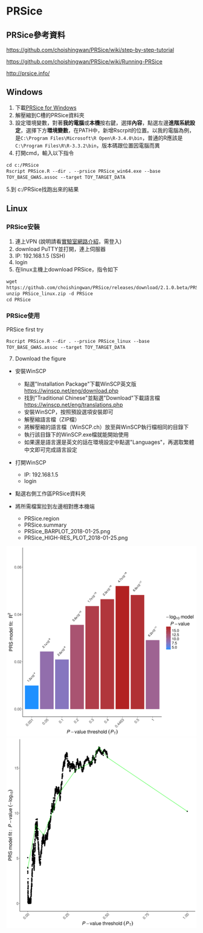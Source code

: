 # PRSice

## PRSice參考資料
https://github.com/choishingwan/PRSice/wiki/step-by-step-tutorial

https://github.com/choishingwan/PRSice/wiki/Running-PRSice

http://prsice.info/

## Windows

1. 下載[PRSice for Windows](https://github.com/choishingwan/PRSice/releases/download/2.1.0.beta/PRSice_win64.zip)
2. 解壓縮到C槽的PRSice資料夾
3. 設定環境變數，對著**我的電腦**或**本機**按右鍵，選擇**內容**，點選左邊**進階系統設定**，選擇下方**環境變數**，在PATH中，新增Rscrpit的位置。以我的電腦為例，是`C:\Program Files\Microsoft\R Open\R-3.4.0\bin`，普通的R應該是`C:\Program Files\R\R-3.3.2\bin`，版本碼跟位置因電腦而異
4. 打開cmd，輸入以下指令
```
cd c:/PRSice
Rscript PRSice.R --dir . --prsice PRSice_win64.exe --base TOY_BASE_GWAS.assoc --target TOY_TARGET_DATA
```
5.到 c:/PRSice找跑出來的結果

## Linux

### PRSice安裝
1. 連上VPN (說明請看[實驗室網路介紹](https://github.com/DHLab-CGU/Resources-Private/blob/master/Network.md)，需登入)
2. download PuTTY並打開，連上伺服器
3. IP: 192.168.1.5 (SSH)
4. login
5. 在linux主機上download PRSice，指令如下

```
wget https://github.com/choishingwan/PRSice/releases/download/2.1.0.beta/PRSice_linux.zip
unzip PRSice_linux.zip -d PRSice
cd PRSice
```
### PRSice使用
PRSice first try

```
Rscript PRSice.R --dir . --prsice PRSice_linux --base TOY_BASE_GWAS.assoc --target TOY_TARGET_DATA
```

7. Download the figure

- 安裝WinSCP
  - 點選"Installation Package"下載WinSCP英文版 https://winscp.net/eng/download.php
  - 找到"Traditional Chinese"並點選"Download"下載語言檔 https://winscp.net/eng/translations.php
  - 安裝WinSCP，按照預設選項安裝即可
  - 解壓縮語言檔（ZIP檔）
  - 將解壓縮的語言檔（WinSCP.ch）放至與WinSCP執行檔相同的目錄下
  - 執行該目錄下的WinSCP.exe檔就能開始使用
  - 如果還是語言還是英文的話在環境設定中點選"Languages"，再選取繁體中文即可完成語言設定

- 打開WinSCP
  - IP: 192.168.1.5
  - login
  
- 點選右側工作區PRSice資料夾
- 將所需檔案拉到左邊相對應本機端
  - PRSice.region
  - PRSice.summary
  - PRSice_BARPLOT_2018-01-25.png
  - PRSice_HIGH-RES_PLOT_2018-01-25.png

![](PRSice_BARPLOT_2018-01-25.png)
![](PRSice_HIGH-RES_PLOT_2018-01-25.png)

